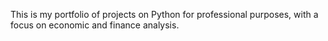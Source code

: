This is my portfolio of projects on Python for professional purposes, with a focus on economic and finance  analysis.
